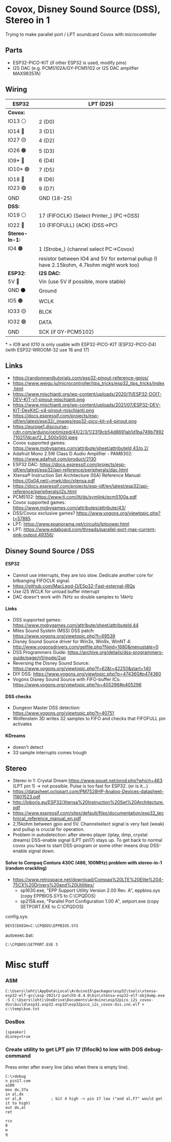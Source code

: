 
# Covox, Disney Sound Source (DSS), Stereo in 1
Trying to make parallel port / LPT soundcard Covox with microcontroller

## Parts

- ESP32-PICO-KIT (if other ESP32 is used, modify pins)
- I2S DAC (e.g. PCM5102A/GY-PCM5102 or I2S DAC amplifier MAX98357A)

## Wiring

ESP32 | LPT (D25)
--- | ---
**Covox:** |
IO13 ⚪ | 2 (D0)
IO14 🐺 | 3 (D1)
IO27 🟡 | 4 (D2)
IO26 🟤 | 5 (D3)
IO9* 🔵 | 6 (D4)
IO10* 🟣 | 7 (D5)
IO18 🌸 | 8 (D6)
IO23 🟢 | 9 (D7)
GND | GND (18-25)
**DSS:** | 
IO19 ⚪ | 17 (FIFOCLK) (Select Printer_) (PC->DSS)
IO22 🐺 | 10 (FIFOFULL) (ACK) (DSS->PC)
**Stereo-In-1:** | 
IO4 🟤 | 1 (Strobe_) (channel select PC->Covox)
&nbsp; | resistor between IO4 and 5V for external pullup (I have 2.15kohm, 4.7kohm might work too)
**ESP32:** | **I2S DAC:**
5V 🔴 | Vin (use 5V if possible, more stable)
GND ⚫ | Ground
IO5 🟤 | WCLK
IO33 🟡 | BLCK
IO32 🟢 | DATA
GND | SCK (if GY-PCM5102)

\* = IO9 and IO10 is only usable with ESP32-PICO-KIT (ESP32-PICO-D4) (with ESP32-WROOM-32 use 16 and 17)

## Links
- https://randomnerdtutorials.com/esp32-pinout-reference-gpios/
- https://www.weigu.lu/microcontroller/tips_tricks/esp32_tips_tricks/index.html
- https://www.mischianti.org/wp-content/uploads/2020/11/ESP32-DOIT-DEV-KIT-v1-pinout-mischianti.png
- https://www.mischianti.org/wp-content/uploads/2021/07/ESP32-DEV-KIT-DevKitC-v4-pinout-mischianti.png
- https://docs.espressif.com/projects/esp-idf/en/latest/esp32/_images/esp32-pico-kit-v4-pinout.png
- https://europe1.discourse-cdn.com/arduino/optimized/4X/2/3/1/2319cb54d8691ab1d1ba749b7992710217dcacf2_2_500x500.jpeg
- Covox supported games: https://www.mobygames.com/attribute/sheet/attributeId,43/p,2/
- Adafruit Mono 2.5W Class D Audio Amplifier - PAM8302: https://www.adafruit.com/product/2130
- ESP32 DAC: https://docs.espressif.com/projects/esp-idf/en/latest/esp32/api-reference/peripherals/dac.html
- Xtensa® Instruction Set Architecture (ISA) Reference Manual: https://0x04.net/~mwk/doc/xtensa.pdf
- https://docs.espressif.com/projects/esp-idf/en/latest/esp32/api-reference/peripherals/i2s.html
- PCM5102: https://www.ti.com/lit/ds/symlink/pcm5100a.pdf
- Covox supported games: https://www.mobygames.com/attributes/attribute/43/
- DSS/Covox exclusive games? https://www.vogons.org/viewtopic.php?t=57885
- LPT: https://www.epanorama.net/circuits/lptpower.html
- LPT: https://www.edaboard.com/threads/parallel-port-max-current-sink-output.49356/


## Disney Sound Source / DSS

#### ESP32
- Cannot use interrupts, they are too slow. Dedicate another core for bitbanging FIFOCLK signal.
- https://github.com/MacLeod-D/ESp32-Fast-external-IRQs
- Use I2S WCLK for unload buffer interrupt
- DAC doesn't work with 7kHz so double samples to 14kHz

#### Links
- DSS supported games: https://www.mobygames.com/attribute/sheet/attributeId,44
- Miles Sound System (MSS) DSS patch: https://www.vogons.org/viewtopic.php?t=69539
- Disney Sound Source driver for Win3x, Win9x, WinNT 4: http://www.vogonsdrivers.com/getfile.php?fileid=1680&menustate=0
- DSS Programmers Guide: https://archive.org/details/dss-programmers-guide/page/n1/mode/2up
- Reversing the Disney Sound Source: https://www.vogons.org/viewtopic.php?f=62&t=42250&start=140
- DIY DSS: https://www.vogons.org/viewtopic.php?p=474360#p474360
- Vogons Disney Sound Source with FIFO-buffer ICs: https://www.vogons.org/viewtopic.php?p=405296#p405296

#### DSS checks
- Dungeon Master DSS detection: https://www.vogons.org/viewtopic.php?t=40751
- Wolfenstein 3D writes 32 samples to FIFO and checks that FIFOFULL pin activates

#### KDreams
- doesn't detect
- 33 sample interrupts comes trough

## Stereo

- Stereo in 1: Crystal Dream https://www.pouet.net/prod.php?which=463 (LPT pin 1) -> not possible. Pulse is too fast for ESP32. (or is it...)
- https://datasheet.octopart.com/PM7528HP-Analog-Devices-datasheet-11801523.pdf
- http://loboris.eu/ESP32/Xtensa%20Instruction%20Set%20Architecture.pdf
- https://www.espressif.com/sites/default/files/documentation/esp32_technical_reference_manual_en.pdf
- 2,15kohm between gpio and 5V. Channelselect signal is very fast (weak) and pullup is crucial for operation. 
- Problem in autodetection: after stereo player (iplay, dmp, crystal dreams) DSS-enable signal (LPT pin17) stays up. To get back to normal covox you have to start DSS-program or some other means drop DSS-enable signal down.

#### Solve to Compaq Contura 430C (486, 100MHz) problem with stereo-in-1 (random crackling)
- https://www.retrospace.net/download/Compaq%20LTE%20Elite%204-75CX%20Drivers%20and%20Utilities/
  - sp1630.exe, "EPP Support Utility Version 2.00 Rev. A", eppbios.sys (copy EPPBIOS.SYS to C:\CPQDOS\)
  - sp2158.exe, "Parallel Port Configuration 1.00 A", setport.exe (copy SETPORT.EXE to C:\CPQDOS\)

config.sys:
```
DEVICEHIGH=C:\CPQDOS\EPPBIOS.SYS
```
autoexec.bat:
```
C:\CPQDOS\SETPORT.EXE 3
```

# Misc stuff

### ASM
```
C:\Users\lehti\AppData\Local\Arduino15\packages\esp32\tools\xtensa-esp32-elf-gcc\esp-2021r2-patch5-8.4.0\bin\xtensa-esp32-elf-objdump.exe -S C:\Users\lehti\OneDrive\Documents\Arduino\esp32pico_i2s_covox-dss\build\esp32.esp32.esp32\esp32pico_i2s_covox-dss.ino.elf > c:\temp\koe.txt
```

### DosBox
```
[speaker]
disney=true
```

### Create utility to get LPT pin 17 (fifoclk) to low with DOS debug-command
Press enter after every line (also when there is empty line).
```
C:\>debug
n pin17.com
a100
mov dx,37a
in al,dx
or al,8             ; bit 4 high -> pin 17 low ("and al,F7" would get it to high)
out dx,al
ret

rcx
8
w
q
```
